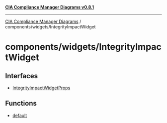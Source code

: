 [**CIA Compliance Manager Diagrams v0.8.1**](../../../README.md)

***

[CIA Compliance Manager Diagrams](../../../modules.md) / components/widgets/IntegrityImpactWidget

# components/widgets/IntegrityImpactWidget

## Interfaces

- [IntegrityImpactWidgetProps](interfaces/IntegrityImpactWidgetProps.md)

## Functions

- [default](functions/default.md)
